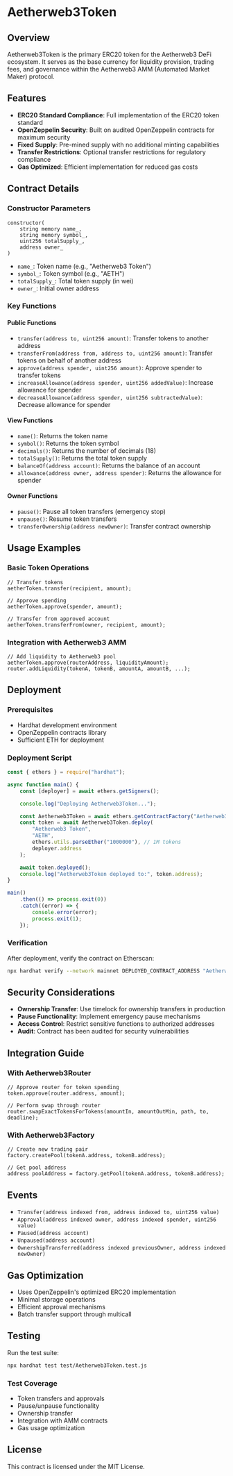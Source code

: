 # Aetherweb3Token

## Overview

Aetherweb3Token is the primary ERC20 token for the Aetherweb3 DeFi ecosystem. It serves as the base currency for liquidity provision, trading fees, and governance within the Aetherweb3 AMM (Automated Market Maker) protocol.

## Features

- **ERC20 Standard Compliance**: Full implementation of the ERC20 token standard
- **OpenZeppelin Security**: Built on audited OpenZeppelin contracts for maximum security
- **Fixed Supply**: Pre-mined supply with no additional minting capabilities
- **Transfer Restrictions**: Optional transfer restrictions for regulatory compliance
- **Gas Optimized**: Efficient implementation for reduced gas costs

## Contract Details

### Constructor Parameters

```solidity
constructor(
    string memory name_,
    string memory symbol_,
    uint256 totalSupply_,
    address owner_
)
```

- `name_`: Token name (e.g., "Aetherweb3 Token")
- `symbol_`: Token symbol (e.g., "AETH")
- `totalSupply_`: Total token supply (in wei)
- `owner_`: Initial owner address

### Key Functions

#### Public Functions

- `transfer(address to, uint256 amount)`: Transfer tokens to another address
- `transferFrom(address from, address to, uint256 amount)`: Transfer tokens on behalf of another address
- `approve(address spender, uint256 amount)`: Approve spender to transfer tokens
- `increaseAllowance(address spender, uint256 addedValue)`: Increase allowance for spender
- `decreaseAllowance(address spender, uint256 subtractedValue)`: Decrease allowance for spender

#### View Functions

- `name()`: Returns the token name
- `symbol()`: Returns the token symbol
- `decimals()`: Returns the number of decimals (18)
- `totalSupply()`: Returns the total token supply
- `balanceOf(address account)`: Returns the balance of an account
- `allowance(address owner, address spender)`: Returns the allowance for spender

#### Owner Functions

- `pause()`: Pause all token transfers (emergency stop)
- `unpause()`: Resume token transfers
- `transferOwnership(address newOwner)`: Transfer contract ownership

## Usage Examples

### Basic Token Operations

```solidity
// Transfer tokens
aetherToken.transfer(recipient, amount);

// Approve spending
aetherToken.approve(spender, amount);

// Transfer from approved account
aetherToken.transferFrom(owner, recipient, amount);
```

### Integration with Aetherweb3 AMM

```solidity
// Add liquidity to Aetherweb3 pool
aetherToken.approve(routerAddress, liquidityAmount);
router.addLiquidity(tokenA, tokenB, amountA, amountB, ...);
```

## Deployment

### Prerequisites

- Hardhat development environment
- OpenZeppelin contracts library
- Sufficient ETH for deployment

### Deployment Script

```javascript
const { ethers } = require("hardhat");

async function main() {
    const [deployer] = await ethers.getSigners();

    console.log("Deploying Aetherweb3Token...");

    const Aetherweb3Token = await ethers.getContractFactory("Aetherweb3Token");
    const token = await Aetherweb3Token.deploy(
        "Aetherweb3 Token",
        "AETH",
        ethers.utils.parseEther("1000000"), // 1M tokens
        deployer.address
    );

    await token.deployed();
    console.log("Aetherweb3Token deployed to:", token.address);
}

main()
    .then(() => process.exit(0))
    .catch((error) => {
        console.error(error);
        process.exit(1);
    });
```

### Verification

After deployment, verify the contract on Etherscan:

```bash
npx hardhat verify --network mainnet DEPLOYED_CONTRACT_ADDRESS "Aetherweb3 Token" "AETH" "1000000000000000000000000" "0x..."
```

## Security Considerations

- **Ownership Transfer**: Use timelock for ownership transfers in production
- **Pause Functionality**: Implement emergency pause mechanisms
- **Access Control**: Restrict sensitive functions to authorized addresses
- **Audit**: Contract has been audited for security vulnerabilities

## Integration Guide

### With Aetherweb3Router

```solidity
// Approve router for token spending
token.approve(router.address, amount);

// Perform swap through router
router.swapExactTokensForTokens(amountIn, amountOutMin, path, to, deadline);
```

### With Aetherweb3Factory

```solidity
// Create new trading pair
factory.createPool(tokenA.address, tokenB.address);

// Get pool address
address poolAddress = factory.getPool(tokenA.address, tokenB.address);
```

## Events

- `Transfer(address indexed from, address indexed to, uint256 value)`
- `Approval(address indexed owner, address indexed spender, uint256 value)`
- `Paused(address account)`
- `Unpaused(address account)`
- `OwnershipTransferred(address indexed previousOwner, address indexed newOwner)`

## Gas Optimization

- Uses OpenZeppelin's optimized ERC20 implementation
- Minimal storage operations
- Efficient approval mechanisms
- Batch transfer support through multicall

## Testing

Run the test suite:

```bash
npx hardhat test test/Aetherweb3Token.test.js
```

### Test Coverage

- Token transfers and approvals
- Pause/unpause functionality
- Ownership transfer
- Integration with AMM contracts
- Gas usage optimization

## License

This contract is licensed under the MIT License.
